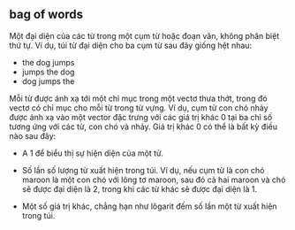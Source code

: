 ## bag of words

Một đại diện của các từ trong một cụm từ hoặc đoạn văn, không phân biệt thứ tự. Ví dụ, túi từ đại diện cho ba cụm từ sau đây giống hệt nhau:

* the dog jumps
* jumps the dog
* dog jumps the

Mỗi từ được ánh xạ tới một chỉ mục trong một vectơ thưa thớt, trong đó vectơ có chỉ mục cho mỗi từ trong từ vựng. Ví dụ, cụm từ con chó nhảy được ánh xạ vào một vector đặc trưng với các giá trị khác 0 tại ba chỉ số tương ứng với các từ, con chó và nhảy. Giá trị khác 0 có thể là bất kỳ điều nào sau đây:

* A 1 để biểu thị sự hiện diện của một từ.

* Số lần số lượng từ xuất hiện trong túi. Ví dụ, nếu cụm từ là con chó maroon là một con chó với lông tơ maroon, sau đó cả hai maroon và chó sẽ được đại diện là 2, trong khi các từ khác sẽ được đại diện là 1.

* Một số giá trị khác, chẳng hạn như lôgarit đếm số lần một từ xuất hiện trong túi.
